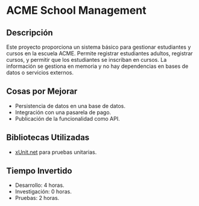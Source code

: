 # ACME School Management

## Descripción

Este proyecto proporciona un sistema básico para gestionar estudiantes y cursos en la escuela ACME. Permite registrar estudiantes adultos, registrar cursos, y permitir que los estudiantes se inscriban en cursos. La información se gestiona en memoria y no hay dependencias en bases de datos o servicios externos.

## Cosas por Mejorar

- Persistencia de datos en una base de datos.
- Integración con una pasarela de pago.
- Publicación de la funcionalidad como API.

## Bibliotecas Utilizadas

- [xUnit.net](https://xunit.net/) para pruebas unitarias.

## Tiempo Invertido

- Desarrollo: 4 horas.
- Investigación: 0 horas.
- Pruebas: 2 horas.
